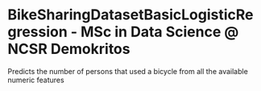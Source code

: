 # BikeSharingDatasetBasicLogisticRegression - MSc in Data Science @ NCSR Demokritos
Predicts the number of persons that used a bicycle from all the available numeric features
